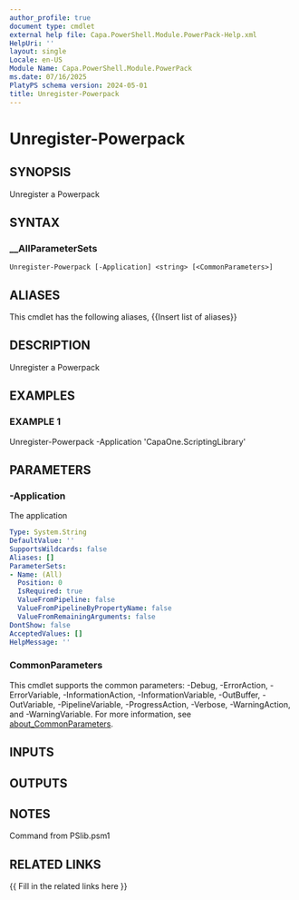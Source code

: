 ```yaml
---
author_profile: true
document type: cmdlet
external help file: Capa.PowerShell.Module.PowerPack-Help.xml
HelpUri: ''
layout: single
Locale: en-US
Module Name: Capa.PowerShell.Module.PowerPack
ms.date: 07/16/2025
PlatyPS schema version: 2024-05-01
title: Unregister-Powerpack
---
```


# Unregister-Powerpack

## SYNOPSIS

Unregister a Powerpack

## SYNTAX

### __AllParameterSets

```
Unregister-Powerpack [-Application] <string> [<CommonParameters>]
```

## ALIASES

This cmdlet has the following aliases,
  {{Insert list of aliases}}

## DESCRIPTION

Unregister a Powerpack

## EXAMPLES

### EXAMPLE 1

Unregister-Powerpack -Application 'CapaOne.ScriptingLibrary'

## PARAMETERS

### -Application

The application

```yaml
Type: System.String
DefaultValue: ''
SupportsWildcards: false
Aliases: []
ParameterSets:
- Name: (All)
  Position: 0
  IsRequired: true
  ValueFromPipeline: false
  ValueFromPipelineByPropertyName: false
  ValueFromRemainingArguments: false
DontShow: false
AcceptedValues: []
HelpMessage: ''
```

### CommonParameters

This cmdlet supports the common parameters: -Debug, -ErrorAction, -ErrorVariable,
-InformationAction, -InformationVariable, -OutBuffer, -OutVariable, -PipelineVariable,
-ProgressAction, -Verbose, -WarningAction, and -WarningVariable. For more information, see
[about_CommonParameters](https://go.microsoft.com/fwlink/?LinkID=113216).

## INPUTS

## OUTPUTS

## NOTES

Command from PSlib.psm1


## RELATED LINKS

{{ Fill in the related links here }}

